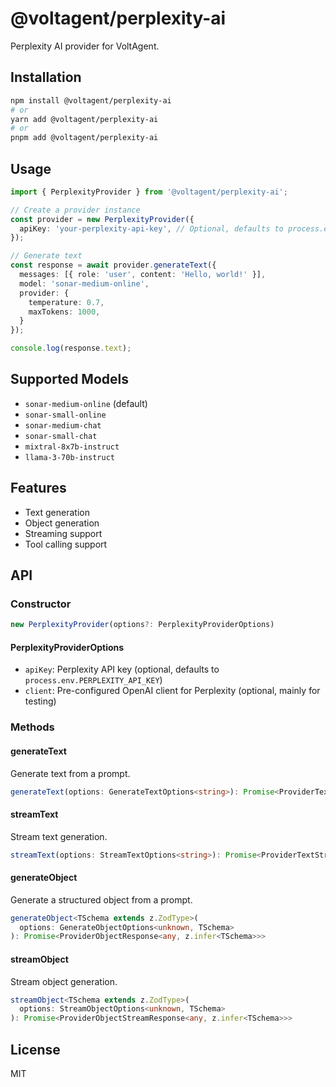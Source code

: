 # @voltagent/perplexity-ai

Perplexity AI provider for VoltAgent.

## Installation

```bash
npm install @voltagent/perplexity-ai
# or
yarn add @voltagent/perplexity-ai
# or
pnpm add @voltagent/perplexity-ai
```

## Usage

```typescript
import { PerplexityProvider } from '@voltagent/perplexity-ai';

// Create a provider instance
const provider = new PerplexityProvider({
  apiKey: 'your-perplexity-api-key', // Optional, defaults to process.env.PERPLEXITY_API_KEY
});

// Generate text
const response = await provider.generateText({
  messages: [{ role: 'user', content: 'Hello, world!' }],
  model: 'sonar-medium-online',
  provider: {
    temperature: 0.7,
    maxTokens: 1000,
  }
});

console.log(response.text);
```

## Supported Models

- `sonar-medium-online` (default)
- `sonar-small-online`
- `sonar-medium-chat`
- `sonar-small-chat`
- `mixtral-8x7b-instruct`
- `llama-3-70b-instruct`

## Features

- Text generation
- Object generation
- Streaming support
- Tool calling support

## API

### Constructor

```typescript
new PerplexityProvider(options?: PerplexityProviderOptions)
```

#### PerplexityProviderOptions

- `apiKey`: Perplexity API key (optional, defaults to `process.env.PERPLEXITY_API_KEY`)
- `client`: Pre-configured OpenAI client for Perplexity (optional, mainly for testing)

### Methods

#### generateText

Generate text from a prompt.

```typescript
generateText(options: GenerateTextOptions<string>): Promise<ProviderTextResponse<any>>
```

#### streamText

Stream text generation.

```typescript
streamText(options: StreamTextOptions<string>): Promise<ProviderTextStreamResponse<any>>
```

#### generateObject

Generate a structured object from a prompt.

```typescript
generateObject<TSchema extends z.ZodType>(
  options: GenerateObjectOptions<unknown, TSchema>
): Promise<ProviderObjectResponse<any, z.infer<TSchema>>>
```

#### streamObject

Stream object generation.

```typescript
streamObject<TSchema extends z.ZodType>(
  options: StreamObjectOptions<unknown, TSchema>
): Promise<ProviderObjectStreamResponse<any, z.infer<TSchema>>>
```

## License

MIT

